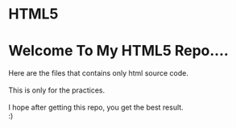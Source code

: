 # HTML5

# Welcome To My HTML5 Repo....

Here are the files that contains only html source code.</br></br>
This is only for the practices.</br></br>
I hope after getting this repo, you get the best result.</br>
:)
